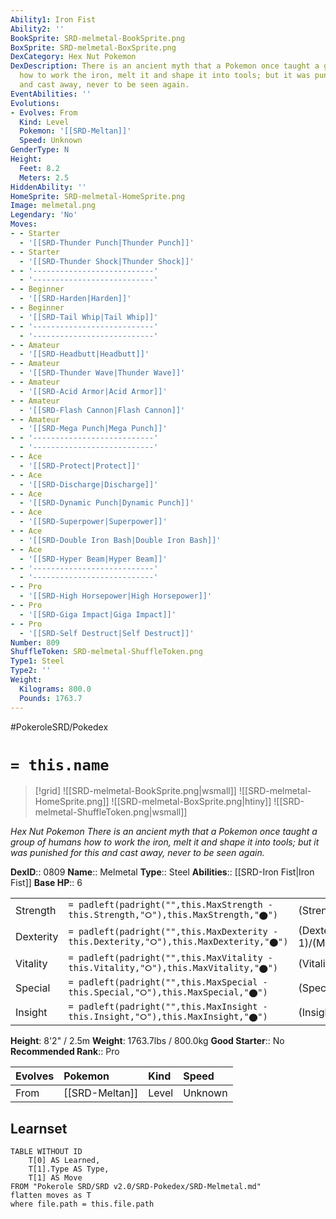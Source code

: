 ```yaml
---
Ability1: Iron Fist
Ability2: ''
BookSprite: SRD-melmetal-BookSprite.png
BoxSprite: SRD-melmetal-BoxSprite.png
DexCategory: Hex Nut Pokemon
DexDescription: There is an ancient myth that a Pokemon once taught a group of humans
  how to work the iron, melt it and shape it into tools; but it was punished for this
  and cast away, never to be seen again.
EventAbilities: ''
Evolutions:
- Evolves: From
  Kind: Level
  Pokemon: '[[SRD-Meltan]]'
  Speed: Unknown
GenderType: N
Height:
  Feet: 8.2
  Meters: 2.5
HiddenAbility: ''
HomeSprite: SRD-melmetal-HomeSprite.png
Image: melmetal.png
Legendary: 'No'
Moves:
- - Starter
  - '[[SRD-Thunder Punch|Thunder Punch]]'
- - Starter
  - '[[SRD-Thunder Shock|Thunder Shock]]'
- - '---------------------------'
  - '---------------------------'
- - Beginner
  - '[[SRD-Harden|Harden]]'
- - Beginner
  - '[[SRD-Tail Whip|Tail Whip]]'
- - '---------------------------'
  - '---------------------------'
- - Amateur
  - '[[SRD-Headbutt|Headbutt]]'
- - Amateur
  - '[[SRD-Thunder Wave|Thunder Wave]]'
- - Amateur
  - '[[SRD-Acid Armor|Acid Armor]]'
- - Amateur
  - '[[SRD-Flash Cannon|Flash Cannon]]'
- - Amateur
  - '[[SRD-Mega Punch|Mega Punch]]'
- - '---------------------------'
  - '---------------------------'
- - Ace
  - '[[SRD-Protect|Protect]]'
- - Ace
  - '[[SRD-Discharge|Discharge]]'
- - Ace
  - '[[SRD-Dynamic Punch|Dynamic Punch]]'
- - Ace
  - '[[SRD-Superpower|Superpower]]'
- - Ace
  - '[[SRD-Double Iron Bash|Double Iron Bash]]'
- - Ace
  - '[[SRD-Hyper Beam|Hyper Beam]]'
- - '---------------------------'
  - '---------------------------'
- - Pro
  - '[[SRD-High Horsepower|High Horsepower]]'
- - Pro
  - '[[SRD-Giga Impact|Giga Impact]]'
- - Pro
  - '[[SRD-Self Destruct|Self Destruct]]'
Number: 809
ShuffleToken: SRD-melmetal-ShuffleToken.png
Type1: Steel
Type2: ''
Weight:
  Kilograms: 800.0
  Pounds: 1763.7
---
```


#PokeroleSRD/Pokedex

# `= this.name`

> [!grid]
> ![[SRD-melmetal-BookSprite.png|wsmall]]
> ![[SRD-melmetal-HomeSprite.png]]
> ![[SRD-melmetal-BoxSprite.png|htiny]]
> ![[SRD-melmetal-ShuffleToken.png|wsmall]]


*Hex Nut Pokemon*
*There is an ancient myth that a Pokemon once taught a group of humans how to work the iron, melt it and shape it into tools; but it was punished for this and cast away, never to be seen again.*

**DexID**:: 0809
**Name**:: Melmetal
**Type**:: Steel
**Abilities**:: [[SRD-Iron Fist|Iron Fist]]
**Base HP**:: 6

|           |                                                                                        |                                          |
| --------- | -------------------------------------------------------------------------------------- | ---------------------------------------- |
| Strength  | `= padleft(padright("",this.MaxStrength - this.Strength,"⭘"),this.MaxStrength,"⬤")`    | (Strength::4)/(MaxStrength::8)   |
| Dexterity | `= padleft(padright("",this.MaxDexterity - this.Dexterity,"⭘"),this.MaxDexterity,"⬤")` | (Dexterity:: 1)/(MaxDexterity::3) |
| Vitality  | `= padleft(padright("",this.MaxVitality - this.Vitality,"⭘"),this.MaxVitality,"⬤")`    | (Vitality::4)/(MaxVitality::8)   |
| Special   | `= padleft(padright("",this.MaxSpecial - this.Special,"⭘"),this.MaxSpecial,"⬤")`       | (Special::2)/(MaxSpecial::5)     |
| Insight   | `= padleft(padright("",this.MaxInsight - this.Insight,"⭘"),this.MaxInsight,"⬤")`       | (Insight::2)/(MaxInsight::4)     |

**Height**: 8'2" / 2.5m
**Weight**: 1763.7lbs / 800.0kg
**Good Starter**:: No
**Recommended Rank**:: Pro

| Evolves   | Pokemon        | Kind   | Speed   |
|:----------|:---------------|:-------|:--------|
| From      | [[SRD-Meltan]] | Level  | Unknown |

## Learnset

```dataview
TABLE WITHOUT ID
    T[0] AS Learned,
    T[1].Type AS Type,
    T[1] AS Move
FROM "Pokerole SRD/SRD v2.0/SRD-Pokedex/SRD-Melmetal.md"
flatten moves as T
where file.path = this.file.path
```
